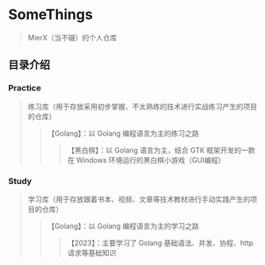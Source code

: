 # SomeThings

> MierX（当不辍）的个人仓库

## 目录介绍

### Practice

> 练习库（用于存放采用初步掌握、不太熟练的技术进行实战练习产生的项目的仓库）
> > 【Golang】：以 Golang 编程语言为主的练习之路
> > > 【黑白棋】：以 Golang 语言为主，结合 GTK 框架开发的一款在 Windows 环境运行的黑白棋小游戏（GUI编程）

### Study

> 学习库（用于存放跟着书本、视频、文章等技术教材进行手动实践产生的项目的仓库）
> > 【Golang】：以 Golang 编程语言为主的学习之路
> > > 【2023】：主要学习了 Golang 基础语法、并发、协程、http 请求等基础知识
